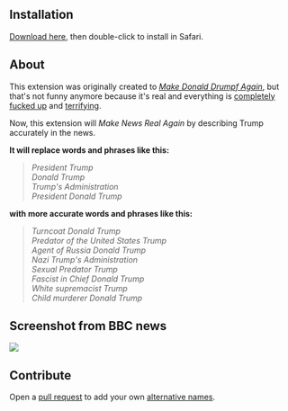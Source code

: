 ## Installation

[Download here](https://github.com/jessesquires/drumpf/raw/master/drumpf.safariextz), then double-click to install in Safari.

## About

This extension was originally created to *[Make Donald Drumpf Again](https://youtu.be/DnpO_RTSNmQ?t=20m4s)*, but that's not funny anymore because it's real and everything is [completely](https://theintercept.com/2017/02/10/trump-intends-to-follow-up-botched-yemen-military-raid-by-helping-saudis-target-civilians/) [fucked up](http://www.msnbc.com/rachel-maddow/watch/magnitude-of-trump-adviser-flynn-s-russia-scandal-gains-clarity-874908739801) and [terrifying](https://medium.com/@yonatanzunger/trial-balloon-for-a-coup-e024990891d5#.xwrbfrj7o). 

Now, this extension will *Make News Real Again* by describing Trump accurately in the news. 

**It will replace words and phrases like this:**

> *President Trump* <br/>
> *Donald Trump* <br/>
> *Trump's Administration* <br/>
> *President Donald Trump* <br/>

**with more accurate words and phrases like this:**

> *Turncoat Donald Trump* <br/>
> *Predator of the United States Trump* <br/>
> *Agent of Russia Donald Trump* <br/>
> *Nazi Trump's Administration* <br/>
> *Sexual Predator Trump* <br/>
> *Fascist in Chief Donald Trump* <br/>
> *White supremacist Trump* <br/>
> *Child murderer Donald Trump* <br/>

## Screenshot from BBC news

![](https://raw.githubusercontent.com/jessesquires/drumpf/master/screenshot.png)

## Contribute

Open a [pull request](https://github.com/jessesquires/drumpf/compare) to add your own [alternative names](https://github.com/jessesquires/drumpf/blob/master/drumpf.safariextension/script.js#L15).
